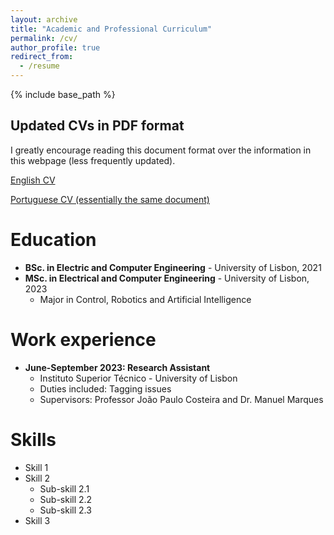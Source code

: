 ```yaml
---
layout: archive
title: "Academic and Professional Curriculum"
permalink: /cv/
author_profile: true
redirect_from:
  - /resume
---
```


{% include base_path %}

## Updated CVs in PDF format

I greatly encourage reading this document format over the information in this webpage (less frequently updated).

[English CV](https://andre-a-fernandes.github.io/files/CV_EN) 

[Portuguese CV (essentially the same document)](https://andre-a-fernandes.github.io/files/CV_PT) 

Education
======
* **BSc. in Electric and Computer Engineering** - University of Lisbon, 2021
* **MSc. in Electrical and Computer Engineering** - University of Lisbon, 2023
  * Major in Control, Robotics and Artificial Intelligence

Work experience
======
* **June-September 2023: Research Assistant**
  * Instituto Superior Técnico - University of Lisbon
  * Duties included: Tagging issues
  * Supervisors: Professor João Paulo Costeira and Dr. Manuel Marques

  
Skills
======
* Skill 1
* Skill 2
  * Sub-skill 2.1
  * Sub-skill 2.2
  * Sub-skill 2.3
* Skill 3
